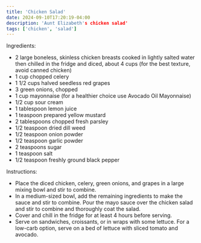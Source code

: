 ```yaml
---
title: 'Chicken Salad'
date: 2024-09-10T17:20:19-04:00
description: 'Aunt Elizabeth's chicken salad'
tags: ['chicken', 'salad']
---
```


Ingredients:
  - 2 large boneless, skinless chicken breasts cooked in lightly salted water then chilled in the fridge and diced, about 4 cups (for the best texture, avoid canned chicken)
  - 1 cup chopped celery
  - 1 1/2 cups halved seedless red grapes
  - 3 green onions, chopped
  - 1 cup mayonnaise (for a healthier choice use Avocado Oil Mayonnaise)
  - 1/2 cup sour cream
  - 1 tablespoon lemon juice
  - 1 teaspoon prepared yellow mustard
  - 2 tablespoons chopped fresh parsley
  - 1/2 teaspoon dried dill weed
  - 1/2 teaspoon onion powder
  - 1/2 teaspoon garlic powder
  - 2 teaspoons sugar
  - 1 teaspoon salt
  - 1/2 teaspoon freshly ground black pepper

Instructions:
  - Place the diced chicken, celery, green onions, and grapes in a large mixing bowl and stir to combine.
  - In a medium-sized bowl, add the remaining ingredients to make the sauce and stir to combine. Pour the mayo sauce over the chicken salad and stir to combine and thoroughly coat the salad.
  - Cover and chill in the fridge for at least 4 hours before serving.
  - Serve on sandwiches, croissants, or in wraps with some lettuce. For a low-carb option, serve on a bed of lettuce with sliced tomato and avocado.